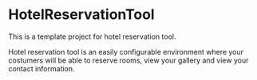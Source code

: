 # HotelReservationTool
This is a template project for hotel reservation tool.

Hotel reservation tool is an easily configurable environment where your costumers will be able to reserve rooms, view your gallery and view your contact information.
